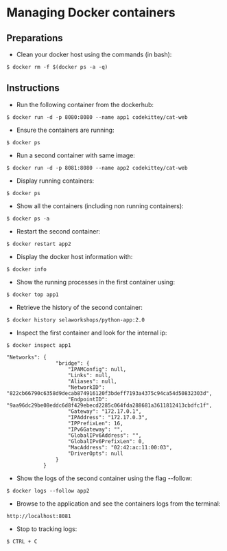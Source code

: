 # Managing Docker containers

## Preparations

 - Clean your docker host using the commands (in bash):

```
$ docker rm -f $(docker ps -a -q)
```

## Instructions

 - Run the following container from the dockerhub:
```
$ docker run -d -p 8080:8080 --name app1 codekittey/cat-web
```

 - Ensure the containers are running:
```
$ docker ps
```

 - Run a second container with same image:
```
$ docker run -d -p 8081:8080 --name app2 codekittey/cat-web
```

 - Display running containers:
```
$ docker ps
```

 - Show all the containers (including non running containers):
```
$ docker ps -a
```

 - Restart the second container:
```
$ docker restart app2
```

 - Display the docker host information with:
```
$ docker info
```

 - Show the running processes in the first container using:
```
$ docker top app1
```

 - Retrieve the history of the second container:
```
$ docker history selaworkshops/python-app:2.0
```

 - Inspect the first container and look for the internal ip:
```
$ docker inspect app1
```
```
"Networks": {
                "bridge": {
                    "IPAMConfig": null,
                    "Links": null,
                    "Aliases": null,
                    "NetworkID": "822cb66790c6358d9decab874916120f3bdeff7193a4375c94ca54d50832303d",
                    "EndpointID": "9aa96dc29be08eddc6d8f429ebecd2285c064fda288681a3611812413cbdfc1f",
                    "Gateway": "172.17.0.1",
                    "IPAddress": "172.17.0.3",
                    "IPPrefixLen": 16,
                    "IPv6Gateway": "",
                    "GlobalIPv6Address": "",
                    "GlobalIPv6PrefixLen": 0,
                    "MacAddress": "02:42:ac:11:00:03",
                    "DriverOpts": null
                }
            }
```

 - Show the logs of the second container using the flag --follow:
```
$ docker logs --follow app2
```

 - Browse to the application and see the containers logs from the terminal:
```
http://localhost:8081
```

 - Stop to tracking logs:
 ```
$ CTRL + C
```
